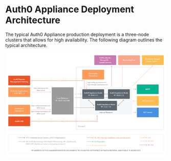 # Auth0 Appliance Deployment Architecture

The typical Auth0 Appliance production deployment is a three-node clusters that allows for high availability. The following diagram outlines the typical architecture.

![](/media/articles/appliance/appliance-infrastructure.png)
